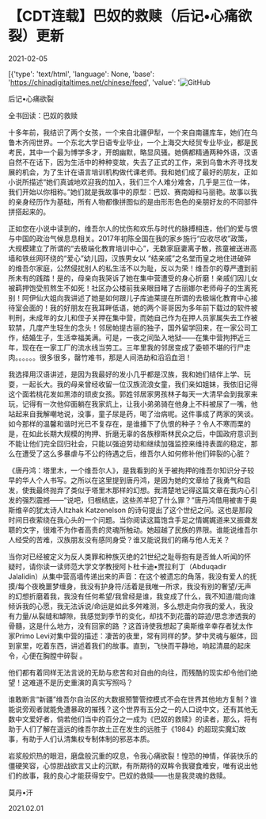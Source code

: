 # 【CDT连载】巴奴的救赎（后记•心痛欲裂）更新

2021-02-05

[{'type': 'text/html', 'language': None, 'base': 'https://chinadigitaltimes.net/chinese/feed', 'value': '![GitHub](https://chinadigitaltimes.net/chinese/files/2020/11/%E5%B7%B4%E5%A5%B4%E7%9A%84%E6%95%91%E8%B5%8E-724x1024.jpg)

后记•心痛欲裂

全书回读：巴奴的救赎

十多年前，我结识了两个女孩，一个来自北疆伊犁，一个来自南疆库车，她们在乌鲁木齐闯世界。一个东北大学日语专业毕业，一个上海交大经贸专业毕业，都是民考民，其中一个最为博学多才，开朗幽默，略显风骚。她俩都精通两种外语，汉语自然不在话下，因为生活中的种种变故，失去了正式的工作，来到乌鲁木齐寻找发展的机会，为了生计在语言培训机构做代课老师。我和她们成了最好的朋友，正如小说所描述“她们真诚地欢迎我的加入，我们三个人难分难舍，几乎是三位一体，我们开始以你相称。”她们就是我故事中的原型：巴奴、赛南姆和马丽艳。故事以我的亲身经历作为基础，所有人物都像拼图似的是由形形色色的亲朋好友的不同部件拼搭起来的。

正如您在小说中读到的，维吾尔人的忧伤和欢乐与时代的脉搏相连，他们的爱与恨与中国的政治气候息息相关。2017年初陈全国在我的家乡施行“应收尽收”政策，大规模建立了所谓的“去极端化教育培训中心”，无数家庭妻离子散，孩童被送进高墙和铁丝网环绕的“爱心”幼儿园，汉族男女以 “结亲戚”之名堂而皇之地住进破碎的维吾尔家庭，公然侵扰别人的私生活不以为耻，反以为荣！维吾尔的尊严遭到前所未有的践踏！是的，母亲向我哭诉了她在集中营遭受的身心折磨！亲戚们因儿女被羁押饱受煎熬生不如死！社区办公楼前我亲眼目睹了古丽娜尔老师母子的生离死别！阿伊仙大姐向我讲述了她是如何跟儿子库迪莱提在所谓的去极端化教育中心接待室会面的！我的好朋友在我耳畔低语，她的两个哥哥因为多年前下载过的软件被判刑，未成年的女儿和侄子关押在集中营，而她自己作为在押人员家属失去工作被软禁，几度产生轻生的念头！邻居帕提古丽的独子，国外留学回来，在一家公司工作，结婚生子，生活幸福美满。可是，一夜之间坠入地狱——在集中营拘押近三年，现在在一家工厂的流水线当劳工。三年里我的邻居变成了委顿不堪的行尸走肉。。。。。。很多很多，罄竹难书，那是人间浩劫和滔滔血泪！

我选择用汉语讲述，是因为我最好的发小几乎都是汉族，我和她们结伴上学、玩耍，一起长大。我的母亲曾经收留一位汉族流浪女童，我们亲如姐妹，我依旧记得这个面若桃花发如黑漆的顽皮女孩。郭姓邻居家男孩林子每天一大清早会到我家来玩，记得有一次他仰面躺在我家炕上，让我小弟弟骑在他身上不料被尿了一嘴，他站起来自我解嘲地说，没事，童子尿是药，喝了治病呢。这件事成了两家的笑谈。如今那样的温馨和谐时光已不复存在，是谁播下了仇恨的种子？令人不寒而栗的是，在如此长期大规模的拘押、折磨无辜的各族穆斯林民众之后，中国政府意识到不能让他们完全回归社会，只能以强迫劳动和继续加强监控来维持表面的稳定，那么在遭受了这么多暴虐与不公的待遇之后，维吾尔人如何修补他们碎裂的心脏？

《唐丹鸿：塔里木，一个维吾尔人》，是我看到的关于被拘押的维吾尔知识分子较早的华人个人书写。之所以在这里提到唐丹鸿，是因为她的文章给了我勇气和启发，使我最终抛弃了类似于塔里木那样的幻想。我清楚地记得这篇文章在我内心引发的强烈震撼——“说吧，归根结底，这些羔羊犯了什么罪？”唐丹鸿借用被害于奥斯维辛的犹太诗人Itzhak Katzenelson 的诗句提出了这个世纪之问。这也是那段时间日夜萦绕在我心头的一个问题。当你阅读这篇饱含手足之情娓娓道来又振聋发聩的文字，很难不为作者高贵的灵魂所触动。她超越了民族的界限。谁能说维吾尔人经受的苦难，汉族朋友没有感同身受？谁又能说我们的痛与他人无关？

当你对已经被定义为反人类罪和种族灭绝的21世纪之耻辱抱有是否耸人听闻的怀疑时，请你读一读师范大学文学教授阿卜杜卡迪•贾拉利丁（Abduqadir Jalalidin）从集中营高墙传递出来的声音：在这个被遗忘的角落，我没有爱人的抚摸/每个夜晚噩梦缠身，我没有护身符/活着是我唯一所求，我没有别的奢望/无声的幻想折磨着我，我没有任何希望/我曾经是谁，我变成了什么，我不知道/能向谁倾诉我的心愿，我无法诉说/命运是如此多舛难测，多么想走向你我的爱人，我没有力量/从裂缝和罅隙，我感觉到季节的变化，却找不到花蕾的踪迹/思念渗透我的骨髓，这是什么地方，没有回家的路 ？这首诗使我想起了奥斯维辛幸存者犹太作家Primo Levi对集中营的描述：凄苦的夜里，常有同样的梦。梦中灵魂与躯体，回到家里，吃着东西，讲述着我们的故事。直到，飞快而平静地，响起清晨的起床令，心便在胸膛中碎裂 。

他们都有着同样无法言说的无助与悲苦和对自由的向往，而残酷的现实却令他们绝望！这难道不是历史重演的真实写照吗？

谁敢断言“新疆”维吾尔自治区的大数据预警管控模式不会在世界其他地方复制？谁能说旁观者就能免遭暴政的摧残？这个世界有五分之一的人口说中文，还有其他无数中文爱好者，倘若他们当中的百分之一成为《巴奴的救赎》的读者，那么，将有助于人们了解在遥远的维吾尔故土正在发生的远胜于《1984》的超现实魔幻故事，有助于人们认清集权专制体制的邪恶本质。

岩浆般炽热的眼泪，磨盘般沉重的叹息，令我心痛欲裂！惶恐的神情，佯装快乐的僵硬笑容，心惊胆战欲言又止的沉默，有所期待的双眸令我寝食难安，唯有说出他们的故事，我的良心才能获得安宁。巴奴的救赎——也是我灵魂的救赎。

莫丹•汗

2021.02.01

